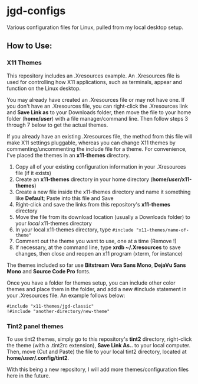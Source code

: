 # jgd-configs
Various configuration files for Linux, pulled from my local desktop setup.

## How to Use:

### X11 Themes

This repository includes an .Xresources example. An .Xresources file is used for controlling how X11 applications, such as terminals, appear and function on the Linux desktop.

You may already have created an .Xresources file or may not have one. If you don't have an .Xresources file, you can right-click the .Xresources link and **Save Link as** to your Downloads folder, then move the file to your home folder (**home/_user_**) with a file manager/command line. Then follow steps 3 through 7 below to get the actual themes.

If you already have an existing .Xresources file, the method from this file will make X11 settings pluggable, whereas you can change X11 themes by commenting/uncommenting the include file for a theme. For convenience, I've placed the themes in an **x11-themes** directory.

1. Copy all of your existing configuration information in your .Xresources file (if it exists)
2. Create an **x11-themes** directory in your home directory (**home/_user_/x11-themes**)
3. Create a new file inside the x11-themes directory and name it something like **Default**; Paste into this file and Save
4. Right-click and save the links from this repository's **x11-themes** directory
5. Move the file from its download location (usually a Downloads folder) to your *local* x11-themes directory
6. In your local x11-themes directory, type `#include "x11-themes/name-of-theme"`
7. Comment out the theme you want to use, one at a time (Remove !)
8. If necessary, at the command line, type **xrdb ~/.Xresources** to save changes, then close and reopen an x11 program (xterm, for instance)

The themes included so far use **Bitstream Vera Sans Mono**, **DejaVu Sans Mono** and **Source Code Pro** fonts.

Once you have a folder for themes setup, you can include other color themes and place them in the folder, and add a new #include statement in your .Xresources file. An example follows below:

```
#include "x11-themes/jgd-classic"
!#include "another-directory/new-theme"
```

### Tint2 panel themes

To use tint2 themes, simply go to this repository's **tint2** directory, right-click the theme (with a .tint2rc extension), **Save Link As..** to your local computer. Then, move (Cut and Paste) the file to your local tint2 directory, located at **home/_user_/.config/tint2**.

With this being a new repository, I will add more themes/configuration files here in the future.
